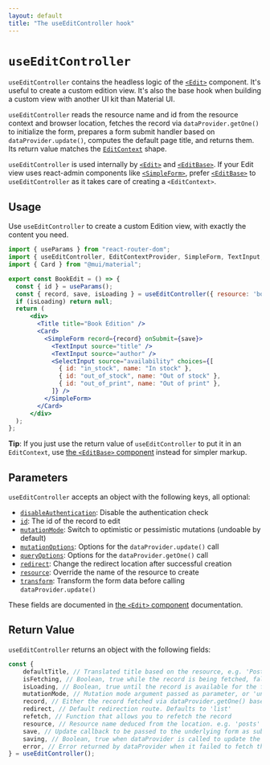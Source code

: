 ```yaml
---
layout: default
title: "The useEditController hook"
---
```


# `useEditController`

`useEditController` contains the headless logic of the [`<Edit>`](Edit.md) component. It's useful to create a custom edition view. It's also the base hook when building a custom view with another UI kit than Material UI. 

`useEditController` reads the resource name and id from the resource context and browser location, fetches the record via `dataProvider.getOne()` to initialize the form, prepares a form submit handler based on `dataProvider.update()`, computes the default page title, and returns them. Its return value matches the [`EditContext`](useEditContext.md) shape. 

`useEditController` is used internally by [`<Edit>`](Edit.md) and [`<EditBase>`](EditBase.md). If your Edit view uses react-admin components like [`<SimpleForm>`](SimpleForm.md), prefer [`<EditBase>`](EditBase.md) to `useEditController` as it takes care of creating a `<EditContext>`.

## Usage

Use `useEditController` to create a custom Edition view, with exactly the content you need. 

```jsx
import { useParams } from "react-router-dom";
import { useEditController, EditContextProvider, SimpleForm, TextInput, SelectInput } from "react-admin";
import { Card } from "@mui/material";

export const BookEdit = () => {
  const { id } = useParams();
  const { record, save, isLoading } = useEditController({ resource: 'books', id });
  if (isLoading) return null;
  return (
      <div>
        <Title title="Book Edition" />
        <Card>
          <SimpleForm record={record} onSubmit={save}>
            <TextInput source="title" />
            <TextInput source="author" />
            <SelectInput source="availability" choices={[
              { id: "in_stock", name: "In stock" },
              { id: "out_of_stock", name: "Out of stock" },
              { id: "out_of_print", name: "Out of print" },
            ]} />
          </SimpleForm>
        </Card>
      </div>
  );
};
```

**Tip**: If you just use the return value of `useEditController` to put it in an `EditContext`, use [the `<EditBase>` component](EditBase.md) instead for simpler markup.


## Parameters

`useEditController` accepts an object with the following keys, all optional:

* [`disableAuthentication`](Edit.md#disableauthentication): Disable the authentication check
* [`id`](Edit.md#id): The id of the record to edit
* [`mutationMode`](Edit.md#mutationmode): Switch to optimistic or pessimistic mutations (undoable by default)
* [`mutationOptions`](Edit.md#mutationoptions): Options for the `dataProvider.update()` call
* [`queryOptions`](Edit.md#queryoptions): Options for the `dataProvider.getOne()` call
* [`redirect`](Edit.md#redirect): Change the redirect location after successful creation
* [`resource`](Edit.md#resource): Override the name of the resource to create
* [`transform`](Edit.md#transform): Transform the form data before calling `dataProvider.update()`

These fields are documented in [the `<Edit>` component](Edit.md) documentation.

## Return Value

`useEditController` returns an object with the following fields:

```jsx
const {
    defaultTitle, // Translated title based on the resource, e.g. 'Post #123'
    isFetching, // Boolean, true while the record is being fetched, false once done fetching
    isLoading, // Boolean, true until the record is available for the first time
    mutationMode, // Mutation mode argument passed as parameter, or 'undoable' if not defined
    record, // Either the record fetched via dataProvider.getOne() based on the id from the location, a cached version of the record (see also the Caching documentation page) or undefined 
    redirect, // Default redirection route. Defaults to 'list'
    refetch, // Function that allows you to refetch the record 
    resource, // Resource name deduced from the location. e.g. 'posts'
    save, // Update callback to be passed to the underlying form as submit handler
    saving, // Boolean, true when dataProvider is called to update the record
    error, // Error returned by dataProvider when it failed to fetch the record. Useful if you want to adapt the view instead of just showing a notification using the onError side effect.
} = useEditController();
```

